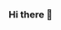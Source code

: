 ### Hi there 👋

<!--
**MarcoAurelioMeneses/MarcoAurelioMeneses** is a ✨ _special_ ✨ repository because its `README.md` (this file) appears on your GitHub profile.

Here are some ideas to get you started:

- 🔭 I’m currently working on ...
- 🌱 I’m currently learning ...
- 👯 I’m looking to collaborate on ...
- 🤔 I’m looking for help with ...
- 💬 Ask me about ...
- 📫 How to reach me: ...
- 😄 Pronouns: ...
- ⚡ Fun fact: ...

![Top Langs](https://github-readme-stats.vercel.app/api/top-langs/?username=MarcoAurelioMeneses&layout=compact)

[![Top Langs](https://github-readme-stats.vercel.app/api/top-langs/?username=MarcoAurelioMeneses)](https://github.com/MarcoAurelioMeneses/github-readme-stats)
-->
